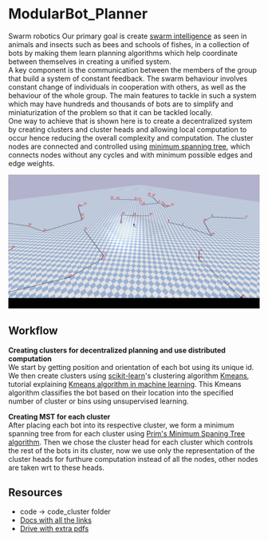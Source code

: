 # ModularBot_Planner
Swarm robotics
Our primary goal is create [swarm intelligence](https://en.wikipedia.org/wiki/Swarm_intelligence) as seen in animals and insects such as bees and schools of fishes, in a collection of bots by making them learn planning algorithms which help coordinate between themselves in creating a unified system.</br>
A key component is the communication between the members of the group that build a system of constant feedback. The swarm behaviour involves constant change of individuals in cooperation with others, as well as the behaviour of the whole group. The main features to tackle in such a system which may have hundreds and thousands of bots are to simplify and miniaturization of the problem so that it can be tackled locally.</br>
One way to achieve that is shown here is to create a decentralized system by creating clusters and cluster heads and allowing local computation to occur hence reducing the overall complexity and computation. The cluster nodes are connected and controlled using [minimum spanning tree](https://en.wikipedia.org/wiki/Minimum_spanning_tree), which connects nodes without any cycles and with minimum possible edges and edge weights.

![](ezgif.com-gif-maker.gif)

## Workflow 

**Creating clusters for decentralized planning and use distributed computation**</br>
We start by getting position and orientation of each bot using its unique id. We then create clusters using [scikit-learn](https://scikit-learn.org/)'s clustering algorithm [Kmeans](https://scikit-learn.org/stable/modules/generated/sklearn.cluster.KMeans.html), tutorial explaining [Kmeans algorithm in machine learning](https://towardsdatascience.com/understanding-k-means-clustering-in-machine-learning-6a6e67336aa1). This Kmeans algorithm classifies the bot based on their location into the specified number of cluster or bins using unsupervised learning.

**Creating MST for each cluster**</br>
After placing each bot into its respective cluster, we form a minimum spanning tree from for each cluster using [Prim's Minimum Spaning Tree algorithm](https://www.geeksforgeeks.org/prims-minimum-spanning-tree-mst-greedy-algo-5/). Then we chose the cluster head for each cluster which controls the rest of the bots in its cluster, now we use only the representation of the cluster heads for furthure computation instead of all the nodes, other nodes are taken wrt to these heads. 

## Resources
- code -> code_cluster folder
- [Docs with all the links](https://docs.google.com/document/d/1KEJf-jeIi0BJtAnXddLB5JF5d1Ci-cbfW9H89qSSHl4/edit?usp=sharing)
- [Drive with extra pdfs](https://drive.google.com/drive/folders/1T1NNpkDUduwzQ99P27nm3KUAkobiAlMo?usp=sharing)

